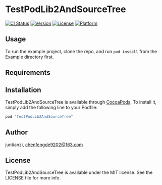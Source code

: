 # TestPodLib2AndSourceTree

[![CI Status](http://img.shields.io/travis/juntianzi/TestPodLib2AndSourceTree.svg?style=flat)](https://travis-ci.org/juntianzi/TestPodLib2AndSourceTree)
[![Version](https://img.shields.io/cocoapods/v/TestPodLib2AndSourceTree.svg?style=flat)](http://cocoapods.org/pods/TestPodLib2AndSourceTree)
[![License](https://img.shields.io/cocoapods/l/TestPodLib2AndSourceTree.svg?style=flat)](http://cocoapods.org/pods/TestPodLib2AndSourceTree)
[![Platform](https://img.shields.io/cocoapods/p/TestPodLib2AndSourceTree.svg?style=flat)](http://cocoapods.org/pods/TestPodLib2AndSourceTree)

## Usage

To run the example project, clone the repo, and run `pod install` from the Example directory first.

## Requirements

## Installation

TestPodLib2AndSourceTree is available through [CocoaPods](http://cocoapods.org). To install
it, simply add the following line to your Podfile:

```ruby
pod "TestPodLib2AndSourceTree"
```

## Author

juntianzi, chenfengde9202@163.com

## License

TestPodLib2AndSourceTree is available under the MIT license. See the LICENSE file for more info.
